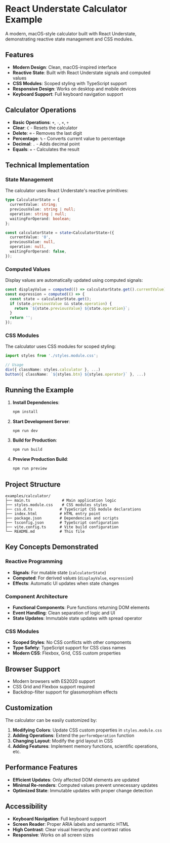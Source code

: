 # React Understate Calculator Example

A modern, macOS-style calculator built with React Understate, demonstrating reactive state management and CSS modules.

## Features

- **Modern Design**: Clean, macOS-inspired interface
- **Reactive State**: Built with React Understate signals and computed values
- **CSS Modules**: Scoped styling with TypeScript support
- **Responsive Design**: Works on desktop and mobile devices
- **Keyboard Support**: Full keyboard navigation support

## Calculator Operations

- **Basic Operations**: `+`, `-`, `×`, `÷`
- **Clear**: `C` - Resets the calculator
- **Delete**: `⌫` - Removes the last digit
- **Percentage**: `%` - Converts current value to percentage
- **Decimal**: `.` - Adds decimal point
- **Equals**: `=` - Calculates the result

## Technical Implementation

### State Management

The calculator uses React Understate's reactive primitives:

```typescript
type CalculatorState = {
  currentValue: string;
  previousValue: string | null;
  operation: string | null;
  waitingForOperand: boolean;
};

const calculatorState = state<CalculatorState>({
  currentValue: '0',
  previousValue: null,
  operation: null,
  waitingForOperand: false,
});
```

### Computed Values

Display values are automatically updated using computed signals:

```typescript
const displayValue = computed(() => calculatorState.get().currentValue);
const expression = computed(() => {
  const state = calculatorState.get();
  if (state.previousValue && state.operation) {
    return `${state.previousValue} ${state.operation}`;
  }
  return '';
});
```

### CSS Modules

The calculator uses CSS modules for scoped styling:

```typescript
import styles from './styles.module.css';

// Usage
div({ className: styles.calculator }, ...)
button({ className: `${styles.btn} ${styles.operator}` }, ...)
```

## Running the Example

1. **Install Dependencies**:

   ```bash
   npm install
   ```

2. **Start Development Server**:

   ```bash
   npm run dev
   ```

3. **Build for Production**:

   ```bash
   npm run build
   ```

4. **Preview Production Build**:
   ```bash
   npm run preview
   ```

## Project Structure

```
examples/calculator/
├── main.ts              # Main application logic
├── styles.module.css    # CSS modules styles
├── css.d.ts            # TypeScript CSS module declarations
├── index.html          # HTML entry point
├── package.json        # Dependencies and scripts
├── tsconfig.json       # TypeScript configuration
├── vite.config.ts      # Vite build configuration
└── README.md           # This file
```

## Key Concepts Demonstrated

### Reactive Programming

- **Signals**: For mutable state (`calculatorState`)
- **Computed**: For derived values (`displayValue`, `expression`)
- **Effects**: Automatic UI updates when state changes

### Component Architecture

- **Functional Components**: Pure functions returning DOM elements
- **Event Handling**: Clean separation of logic and UI
- **State Updates**: Immutable state updates with spread operator

### CSS Modules

- **Scoped Styles**: No CSS conflicts with other components
- **Type Safety**: TypeScript support for CSS class names
- **Modern CSS**: Flexbox, Grid, CSS custom properties

## Browser Support

- Modern browsers with ES2020 support
- CSS Grid and Flexbox support required
- Backdrop-filter support for glassmorphism effects

## Customization

The calculator can be easily customized by:

1. **Modifying Colors**: Update CSS custom properties in `styles.module.css`
2. **Adding Operations**: Extend the `performOperation` function
3. **Changing Layout**: Modify the grid layout in CSS
4. **Adding Features**: Implement memory functions, scientific operations, etc.

## Performance Features

- **Efficient Updates**: Only affected DOM elements are updated
- **Minimal Re-renders**: Computed values prevent unnecessary updates
- **Optimized State**: Immutable updates with proper change detection

## Accessibility

- **Keyboard Navigation**: Full keyboard support
- **Screen Reader**: Proper ARIA labels and semantic HTML
- **High Contrast**: Clear visual hierarchy and contrast ratios
- **Responsive**: Works on all screen sizes
